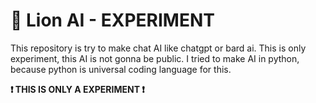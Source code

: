 # 🦁 Lion AI - EXPERIMENT

This repository is try to make chat AI like chatgpt or bard ai. This is only experiment, this AI is not gonna be public. I tried to make AI in python, because python is universal coding language for this.

**❗ THIS IS ONLY A EXPERIMENT ❗**
